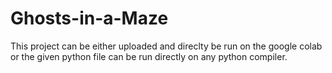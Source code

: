 # Ghosts-in-a-Maze
This project can be either uploaded and direclty be run on the google colab or the given python file can be run directly on any python compiler.